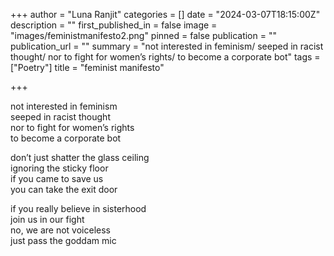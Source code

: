 +++
author = "Luna Ranjit"
categories = []
date = "2024-03-07T18:15:00Z"
description = ""
first_published_in = false
image = "images/feministmanifesto2.png"
pinned = false
publication = ""
publication_url = ""
summary = "not interested in feminism/ seeped in racist thought/ nor to fight for women’s rights/ to become a corporate bot"
tags = ["Poetry"]
title = "feminist manifesto"

+++

not interested in feminism  
seeped in racist thought  
nor to fight for women’s rights  
to become a corporate bot

don’t just shatter the glass ceiling  
ignoring the sticky floor  
if you came to save us  
you can take the exit door

if you really believe in sisterhood  
join us in our fight  
no, we are not voiceless  
just pass the goddam mic
